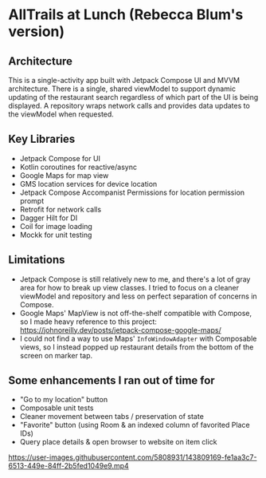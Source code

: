 # AllTrails at Lunch (Rebecca Blum's version)

## Architecture

This is a single-activity app built with Jetpack Compose UI and MVVM architecture. There is a
single, shared viewModel to support dynamic updating of the restaurant search regardless of which
part of the UI is being displayed. A repository wraps network calls and provides data updates to the
viewModel when requested.

## Key Libraries

- Jetpack Compose for UI
- Kotlin coroutines for reactive/async
- Google Maps for map view
- GMS location services for device location
- Jetpack Compose Accompanist Permissions for location permission prompt
- Retrofit for network calls
- Dagger Hilt for DI
- Coil for image loading
- Mockk for unit testing

## Limitations

- Jetpack Compose is still relatively new to me, and there's a lot of gray area for how to break up
  view classes. I tried to focus on a cleaner viewModel and repository and less on perfect
  separation of concerns in Compose.
- Google Maps' MapView is not off-the-shelf compatible with Compose, so I made heavy reference to
  this project: https://johnoreilly.dev/posts/jetpack-compose-google-maps/
- I could not find a way to use Maps' `InfoWindowAdapter` with Composable views, so I instead popped
  up restaurant details from the bottom of the screen on marker tap.

## Some enhancements I ran out of time for

- "Go to my location" button
- Composable unit tests
- Cleaner movement between tabs / preservation of state
- "Favorite" button (using Room & an indexed column of favorited Place IDs)
- Query place details & open browser to website on item click

https://user-images.githubusercontent.com/5808931/143809169-fe1aa3c7-6513-449e-84ff-2b5fed1049e9.mp4

